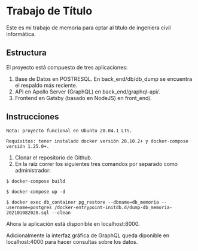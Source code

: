 # Trabajo de Título

Este es mi trabajo de memoria para optar al título de ingeniera civil informática.

## Estructura

El proyecto está compuesto de tres aplicaciones:

1. Base de Datos en POSTRESQL. En back_end/db/db_dump se encuentra el respaldo más reciente.
2. API en Apollo Server (GraphQL) en back_end/graphql-api/. 
3. Frontend en Gatsby (basado en NodeJS) en front_end/.

## Instrucciones

`Nota: proyecto funcional en Ubuntu 20.04.1 LTS.`

`Requisitos: tener instalado docker versión 20.10.2+ y docker-compose versión 1.25.0+.`

1. Clonar el repositorio de Github.
2. En la raíz correr los siguientes tres comandos por separado como administrador:

```
$ docker-compose build
```
```
$ docker-compose up -d
```
```
$ docker exec db_container pg_restore --dbname=db_memoria --username=postgres /docker-entrypoint-initdb.d/dump-db_memoria-202101082020.sql --clean
```

Ahora la aplicación está disponible en localhost:8000.

Adicionalmente la interfaz gráfica de GraphQL queda diponible en localhost:4000 para hacer consultas sobre los datos.